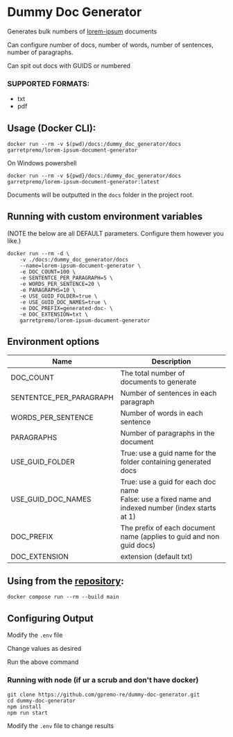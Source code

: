 # Dummy Doc Generator
Generates bulk numbers of [lorem-ipsum](https://www.lipsum.com/) documents

Can configure number of docs, number of words, number of sentences, number of paragraphs.

Can spit out docs with GUIDS or numbered

### SUPPORTED FORMATS: 
- txt
- pdf

## Usage (Docker CLI):

```
docker run --rm -v $(pwd)/docs:/dummy_doc_generator/docs garretpremo/lorem-ipsum-document-generator
```

On Windows powershell
```
docker run --rm -v ${pwd}/docs:/dummy_doc_generator/docs garretpremo/lorem-ipsum-document-generator:latest
```

Documents will be outputted in the `docs` folder in the project root.

## Running with custom environment variables
(NOTE the below are all DEFAULT parameters. Configure them however you like.)

```
docker run --rm -d \
    -v ./docs:/dummy_doc_generator/docs
    --name=lorem-ipsum-document-generator \
    -e DOC_COUNT=100 \
    -e SENTENTCE_PER_PARAGRAPH=5 \
    -e WORDS_PER_SENTENCE=20 \
    -e PARAGRAPHS=10 \
    -e USE_GUID_FOLDER=true \
    -e USE_GUID_DOC_NAMES=true \
    -e DOC_PREFIX=generated-doc- \
    -e DOC_EXTENSION=txt \
    garretpremo/lorem-ipsum-document-generator
```

## Environment options

| Name  | Description                                                                                            |
|-------|--------------------------------------------------------------------------------------------------------|
| DOC_COUNT | The total number of documents to generate                                                              |
| SENTENTCE_PER_PARAGRAPH | Number of sentences in each paragraph                                                                  |
| WORDS_PER_SENTENCE | Number of words in each sentence                                                                       |
| PARAGRAPHS | Number of paragraphs in the document                                                                   |
| USE_GUID_FOLDER | True: use a guid name for the folder containing generated docs                                         |
| USE_GUID_DOC_NAMES | True: use a guid for each doc name<br/> False: use a fixed name and indexed number (index starts at 1) |
| DOC_PREFIX | The prefix of each document name (applies to guid and non guid docs)                                   |
| DOC_EXTENSION | extension (default txt)                                                                                |


## Using from the [repository](https://github.com/gpremo-re/dummy-doc-generator/tree/main):

```
docker compose run --rm --build main
```

## Configuring Output

Modify the `.env` file

Change values as desired

Run the above command


### Running with node (if ur a scrub and don't have docker)

```
git clone https://github.com/gpremo-re/dummy-doc-generator.git
cd dummy-doc-generator
npm install
npm run start
```

Modify the `.env` file to change results
